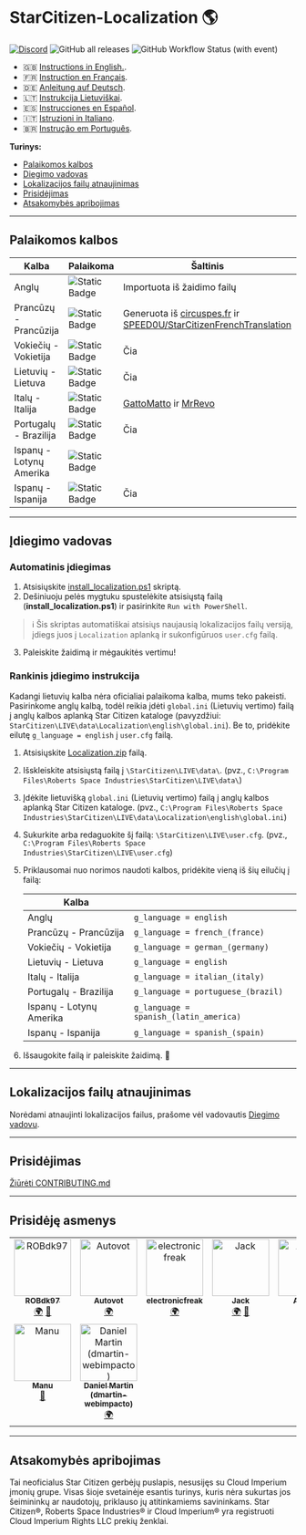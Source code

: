 # StarCitizen-Localization 🌎

[![Discord](https://img.shields.io/discord/1185135396112322620?logo=discord&label=discord)](https://discord.gg/Gbvz9fTmZU)
![GitHub all releases](https://img.shields.io/github/downloads/Dymerz/StarCitizen-Localization/total)
![GitHub Workflow Status (with event)](https://img.shields.io/github/actions/workflow/status/Dymerz/StarCitizen-Localization/.github%2Fworkflows%2Fvalidate-global-ini.yaml?event=push&label=INI%20Validation&link=https%3A%2F%2Fgithub.com%2FDymerz%2FStarCitizen-Localization%2Factions%2Fworkflows%2Fvalidate-global-ini.yaml)


- 🇬🇧 [Instructions in English.](README.md).
- 🇫🇷 [Instruction en Français](README_fr.md).
- 🇩🇪 [Anleitung auf Deutsch](README_de.md).
- 🇱🇹 [Instrukcija Lietuviškai](README_ltu.md).
- 🇪🇸 [Instrucciones en Español](README_es.md).
- 🇮🇹 [Istruzioni in Italiano](README_it.md).
- 🇧🇷 [Instrução em Português](README_ptbr.md).

**Turinys:**
  - [Palaikomos kalbos](#supported-languages)
  - [Diegimo vadovas](#installation-guide)
  - [Lokalizacijos failų atnaujinimas](#contributing)
  - [Prisidėjimas](#contributing)
  - [Atsakomybės apribojimas](#Disclaimer)

---
## Palaikomos kalbos

| Kalba | Palaikoma | Šaltinis |
|---|---|---|
| Anglų | ![Static Badge](https://img.shields.io/badge/3.23.1a-LIVE-brightgreen) | Importuota iš žaidimo failų |
| Prancūzų - Prancūzija | ![Static Badge](https://img.shields.io/badge/3.23.1a-LIVE-brightgreen) | Generuota iš [circuspes.fr](https://traduction.circuspes.fr) ir [SPEED0U/StarCitizenFrenchTranslation](https://github.com/SPEED0U/StarCitizenFrenchTranslation) |
| Vokiečių - Vokietija | ![Static Badge](https://img.shields.io/badge/3.23.1a-LIVE-brightgreen) | Čia |
| Lietuvių - Lietuva | ![Static Badge](https://img.shields.io/badge/3.23.1a-LIVE-brightgreen) | Čia |
| Italų - Italija | ![Static Badge](https://img.shields.io/badge/3.23.0-LIVE-yellow) | [GattoMatto](https://robertsspaceindustries.com/citizens/GattoMatto) ir [MrRevo](https://robertsspaceindustries.com/citizens/MrRevo) |
| Portugalų - Brazilija | ![Static Badge](https://img.shields.io/badge/3.23.1a-LIVE-brightgreen)| Čia |
| Ispanų - Lotynų Amerika | ![Static Badge](https://img.shields.io/badge/x.xx.x-LIVE-darkred) |
| Ispanų - Ispanija | ![Static Badge](https://img.shields.io/badge/3.23.1a-LIVE-brightgreen) | Čia |
---
## Įdiegimo vadovas

### Automatinis įdiegimas
1. Atsisiųskite [install_localization.ps1](https://github.com/Dymerz/StarCitizen-Localization/releases/latest/download/install_localization.ps1) skriptą.
2. Dešiniuoju pelės mygtuku spustelėkite atsisiųstą failą (**install_localization.ps1**) ir pasirinkite `Run with PowerShell`.
  > ℹ️ Šis skriptas automatiškai atsisiųs naujausią lokalizacijos failų versiją, įdiegs juos į `Localization` aplanką ir sukonfigūruos `user.cfg` failą.
3. Paleiskite žaidimą ir mėgaukitės vertimu!


### Rankinis įdiegimo instrukcija

Kadangi lietuvių kalba nėra oficialiai palaikoma kalba, mums teko pakeisti. 
Pasirinkome anglų kalbą, todėl reikia įdėti  `global.ini` (Lietuvių vertimo) failą į anglų kalbos aplanką Star Citizen kataloge (pavyzdžiui: `StarCitizen\LIVE\data\Localization\english\global.ini`). Be to, pridėkite eilutę `g_language = english` į `user.cfg` failą.

1. Atsisiųskite [Localization.zip](https://github.com/Dymerz/StarCitizen-Localization/releases/latest/download/Localization.zip) failą.
2. Išskleiskite atsisiųstą failą į `\StarCitizen\LIVE\data\`. (pvz., `C:\Program Files\Roberts Space Industries\StarCitizen\LIVE\data\`)
3. Įdėkite lietuvišką `global.ini` (Lietuvių vertimo) failą į anglų kalbos aplanką Star Citizen kataloge. (pvz., `C:\Program Files\Roberts Space Industries\StarCitizen\LIVE\data\Localization\english\global.ini`)
4. Sukurkite arba redaguokite šį failą: `\StarCitizen\LIVE\user.cfg`. (pvz., `C:\Program Files\Roberts Space Industries\StarCitizen\LIVE\user.cfg`)
5. Priklausomai nuo norimos naudoti kalbos, pridėkite vieną iš šių eilučių į failą:

    | Kalba |   |
    |---|---|
    | Anglų | `g_language = english` |
    | Prancūzų - Prancūzija | `g_language = french_(france)` |
    | Vokiečių - Vokietija | `g_language = german_(germany)` |
    | Lietuvių - Lietuva | `g_language = english` |
    | Italų - Italija | `g_language = italian_(italy)` |
    | Portugalų - Brazilija | `g_language = portuguese_(brazil)` |
    | Ispanų - Lotynų Amerika | `g_language = spanish_(latin_america)` |
    | Ispanų - Ispanija | `g_language = spanish_(spain) ` |

5. Išsaugokite failą ir paleiskite žaidimą. 🚀

---
## Lokalizacijos failų atnaujinimas
Norėdami atnaujinti lokalizacijos failus, prašome vėl vadovautis [Diegimo vadovu](#installation-guide).

---
## Prisidėjimas
[Žiūrėti CONTRIBUTING.md](CONTRIBUTING.md)

---
## Prisidėję asmenys
<!-- ALL-CONTRIBUTORS-LIST:START - Do not remove or modify this section -->
<!-- prettier-ignore-start -->
<!-- markdownlint-disable -->
<table>
  <tbody>
    <tr>
      <td align="center" valign="top" width="14.28%"><a href="https://github.com/ROBdk97"><img src="https://avatars.githubusercontent.com/u/9892024?v=4?s=100" width="100px;" alt="ROBdk97"/><br /><sub><b>ROBdk97</b></sub></a><br /><a href="#translation-ROBdk97" title="Translation">🌍</a> <a href="#projectManagement-ROBdk97" title="Project Management">📆</a></td>
      <td align="center" valign="top" width="14.28%"><a href="https://github.com/Autovot"><img src="https://avatars.githubusercontent.com/u/87210193?v=4?s=100" width="100px;" alt="Autovot"/><br /><sub><b>Autovot</b></sub></a><br /><a href="#translation-Autovot" title="Translation">🌍</a></td>
      <td align="center" valign="top" width="14.28%"><a href="https://github.com/electronicfreak"><img src="https://avatars.githubusercontent.com/u/11193801?v=4?s=100" width="100px;" alt="electronicfreak"/><br /><sub><b>electronicfreak</b></sub></a><br /><a href="#translation-electronicfreak" title="Translation">🌍</a></td>
      <td align="center" valign="top" width="14.28%"><a href="https://github.com/Jack-mk"><img src="https://avatars.githubusercontent.com/u/22667101?v=4?s=100" width="100px;" alt="Jack"/><br /><sub><b>Jack</b></sub></a><br /><a href="#translation-Jack-mk" title="Translation">🌍</a> <a href="#projectManagement-Jack-mk" title="Project Management">📆</a></td>
      <td align="center" valign="top" width="14.28%"><a href="https://github.com/Auhrus"><img src="https://avatars.githubusercontent.com/u/57270834?v=4?s=100" width="100px;" alt="Auhrus"/><br /><sub><b>Auhrus</b></sub></a><br /><a href="#translation-Auhrus" title="Translation">🌍</a> <a href="#projectManagement-Auhrus" title="Project Management">📆</a></td>
      <td align="center" valign="top" width="14.28%"><a href="https://github.com/Nxzzin"><img src="https://avatars.githubusercontent.com/u/148262077?v=4?s=100" width="100px;" alt="Nxzzin"/><br /><sub><b>Nxzzin</b></sub></a><br /><a href="#translation-Nxzzin" title="Translation">🌍</a></td>
      <td align="center" valign="top" width="14.28%"><a href="https://github.com/InterPlay02"><img src="https://avatars.githubusercontent.com/u/23037423?v=4?s=100" width="100px;" alt="InterPlay"/><br /><sub><b>InterPlay</b></sub></a><br /><a href="#translation-InterPlay02" title="Translation">🌍</a></td>    </tr>
    <tr>
      <td align="center" valign="top" width="14.28%"><a href="https://github.com/Brill65"><img src="https://avatars.githubusercontent.com/u/8363399?v=4?s=100" width="100px;" alt="Manu"/><br /><sub><b>Manu</b></sub></a><br /><a href="#review-Brill65" title="Reviewed Pull Requests">👀</a></td>
      <td align="center" valign="top" width="14.28%"><a href="https://github.com/danidomen"><img src="https://avatars.githubusercontent.com/u/5998908?v=4?s=100" width="100px;" alt="Daniel Martin (dmartin-webimpacto)"/><br /><sub><b>Daniel Martin (dmartin-webimpacto)</b></sub></a><br /><a href="#translation-danidomen" title="Translation">🌍</a></td>
    </tr>
  </tbody>
</table>

<!-- markdownlint-restore -->
<!-- prettier-ignore-end -->

<!-- ALL-CONTRIBUTORS-LIST:END -->

---
## Atsakomybės apribojimas
Tai neoficialus Star Citizen gerbėjų puslapis, nesusijęs su Cloud Imperium įmonių grupe. Visas šioje svetainėje esantis turinys, kuris nėra sukurtas jos šeimininkų ar naudotojų, priklauso jų atitinkamiems savininkams. Star Citizen®, Roberts Space Industries® ir Cloud Imperium® yra registruoti Cloud Imperium Rights LLC prekių ženklai.